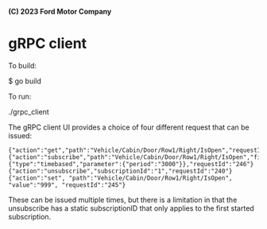 **(C) 2023 Ford Motor Company**

# gRPC client

To build:

$ go build

To run:

./grpc_client

The gRPC client UI provides a choice of four different request that can be issued:

```
{"action":"get","path":"Vehicle/Cabin/Door/Row1/Right/IsOpen","requestId":"232"}
{"action":"subscribe","path":"Vehicle/Cabin/Door/Row1/Right/IsOpen","filter":{"type":"timebased","parameter":{"period":"3000"}},"requestId":"246"}
{"action":"unsubscribe","subscriptionId":"1","requestId":"240"}
{"action":"set", "path":"Vehicle/Cabin/Door/Row1/Right/IsOpen", "value":"999", "requestId":"245"}
```

These can be issued multiple times, but there is a limitation in that the unsubscribe has a static subscriptionID that only applies to the first started subscription.

